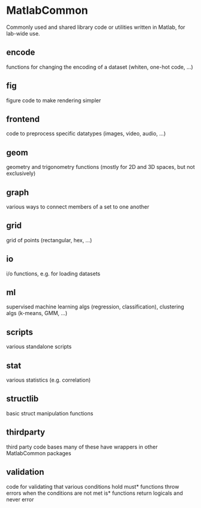 # MatlabCommon
Commonly used and shared library code or utilities written in Matlab, for lab-wide use.

## encode
functions for changing the encoding of a dataset (whiten, one-hot code, ...)

## fig
figure code to make rendering simpler

## frontend
code to preprocess specific datatypes (images, video, audio, ...)

## geom
geometry and trigonometry functions (mostly for 2D and 3D spaces, but not exclusively)

## graph
various ways to connect members of a set to one another

## grid
grid of points (rectangular, hex, ...)

## io
i/o functions, e.g. for loading datasets

## ml
supervised machine learning algs (regression, classification), clustering algs (k-means, GMM, ...)

## scripts
various standalone scripts

## stat
various statistics (e.g. correlation)

## structlib
basic struct manipulation functions

## thirdparty
third party code bases
many of these have wrappers in other MatlabCommon packages

## validation
code for validating that various conditions hold
must* functions throw errors when the conditions are not met
is* functions return logicals and never error